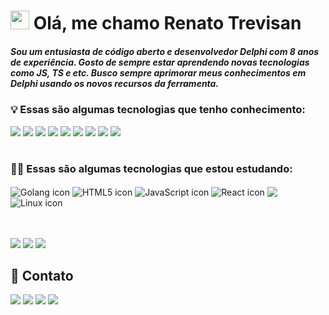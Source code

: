 <h1>
<img src="https://emojis.slackmojis.com/emojis/images/1531849430/4246/blob-sunglasses.gif?1531849430" width="30"/> Olá, me chamo Renato Trevisan
</h1>
<h5>Sou um entusiasta de código aberto e desenvolvedor Delphi com 8 anos de experiência. Gosto de sempre estar aprendendo novas tecnologias como JS, TS e etc. Busco sempre aprimorar meus conhecimentos em Delphi usando os novos recursos da ferramenta.</h5>

### 💡 Essas são algumas tecnologias que tenho conhecimento:
<div>
  <img src="https://img.shields.io/badge/Windows-0?style=for-the-badge&logo=windows&logoColor=2CA5E0">
  <img src="https://img.shields.io/badge/Delphi-B22222?style=for-the-badge&logo=delphi&logoColor=white">
  <img src="https://img.shields.io/badge/git-%23F05033.svg?style=for-the-badge&logo=git&logoColor=white">
  <img src="https://img.shields.io/badge/github-%23121011.svg?style=for-the-badge&logo=github&logoColor=white">
  <img src="https://img.shields.io/badge/Vscode-007ACC?style=for-the-badge&logo=visual-studio-code&logoColor=white">
  <img src="https://img.shields.io/badge/PostgreSQL-316192?style=for-the-badge&logo=postgresql&logoColor=white">
  <img src="https://img.shields.io/badge/MongoDB-4EA94B?style=for-the-badge&logo=mongodb&logoColor=white">  
  <img src="https://img.shields.io/badge/MariaDB-003545?style=for-the-badge&logo=mariadb&logoColor=white">
  <img src="https://img.shields.io/badge/sqlite-%2307405e.svg?style=for-the-badge&logo=sqlite&logoColor=white">
</div>

<br />

### 👨‍💻 Essas são algumas tecnologias que estou estudando:
<div>
  <img align="center" src="https://img.shields.io/badge/Go-00ADD8?logo=Go&logoColor=white&style=for-the-badge" alt="Golang icon" />
  <img align="center" src="https://img.shields.io/badge/HTML5-E34F26?style=for-the-badge&logo=html5&logoColor=white" alt="HTML5 icon" />
  <img align="center" src="https://img.shields.io/badge/JavaScript-F7DF1E?style=for-the-badge&logo=javascript&logoColor=black" alt="JavaScript icon" />
  <img align="center" src="https://img.shields.io/badge/React-20232A?style=for-the-badge&logo=react&logoColor=61DAFB" alt="React icon" />
  <img align="center" src="https://img.shields.io/badge/react_native-%2320232a.svg?style=for-the-badge&logo=react&logoColor=%2361DAFB" />
  <img align="center" src="https://img.shields.io/badge/Linux-000?style=for-the-badge&logo=linux&logoColor=FCC624" alt="Linux icon" />
</div>

<br>
<br>

<p>
  <a>
    <img src="https://github-profile-summary-cards.vercel.app/api/cards/profile-details?username=rtrevisan20&theme=radical"/>  
  </a>
  <a>
    <img src="https://github-profile-summary-cards.vercel.app/api/cards/stats?username=rtrevisan20&theme=github_dark">
  </a>
  <a>
    <img src="https://github-profile-summary-cards.vercel.app/api/cards/repos-per-language?username=rtrevisan20&theme=github_dark">
  </a>
</p>

## :speech_balloon: Contato

<a href = "https://www.instagram.com/_trevisaninfo" target="_blank"><img src="https://img.shields.io/badge/-Instagram-%23E4405F?style=for-the-badge&logo=instagram&logoColor=white" target="_blank"></a>
<a href = "https://www.facebook.com/RTrevisan21/"><img src="https://img.shields.io/badge/Facebook-1877F2?style=for-the-badge&logo=facebook&logoColor=white" target="_blank"></a>
<a href = "mailto:harddevinfo@gmail.com"><img src="https://img.shields.io/badge/Gmail-D14836?style=for-the-badge&logo=gmail&logoColor=white" target="_blank"></a>
<a href = "https://www.linkedin.com/in/rtrevisan20" target="_blank"><img src="https://img.shields.io/badge/-LinkedIn-%230077B5?style=for-the-badge&logo=linkedin&logoColor=white" target="_blank">
</a>